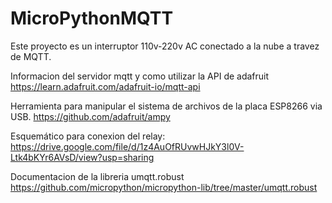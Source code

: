 # MicroPythonMQTT
Este proyecto es un interruptor 110v-220v AC conectado a la nube a travez de MQTT.

Informacion del servidor mqtt y como utilizar la API de adafruit
https://learn.adafruit.com/adafruit-io/mqtt-api

Herramienta para manipular el sistema de archivos de la placa ESP8266 via USB.
https://github.com/adafruit/ampy

Esquemático para conexion del relay: https://drive.google.com/file/d/1z4AuOfRUvwHJkY3l0V-Ltk4bKYr6AVsD/view?usp=sharing

Documentacion de la libreria umqtt.robust https://github.com/micropython/micropython-lib/tree/master/umqtt.robust


